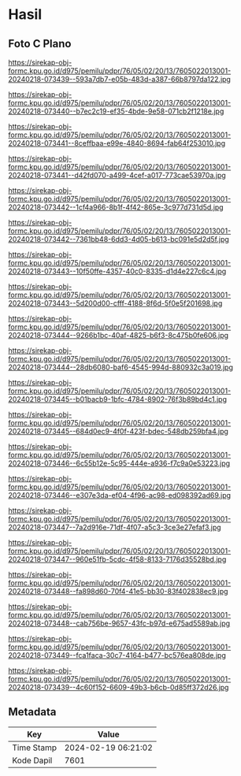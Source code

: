 # Hasil

## Foto C Plano

https://sirekap-obj-formc.kpu.go.id/d975/pemilu/pdpr/76/05/02/20/13/7605022013001-20240218-073439--593a7db7-e05b-483d-a387-66b8797da122.jpg

https://sirekap-obj-formc.kpu.go.id/d975/pemilu/pdpr/76/05/02/20/13/7605022013001-20240218-073440--b7ec2c19-ef35-4bde-9e58-071cb2f1218e.jpg

https://sirekap-obj-formc.kpu.go.id/d975/pemilu/pdpr/76/05/02/20/13/7605022013001-20240218-073441--8ceffbaa-e99e-4840-8694-fab64f253010.jpg

https://sirekap-obj-formc.kpu.go.id/d975/pemilu/pdpr/76/05/02/20/13/7605022013001-20240218-073441--d42fd070-a499-4cef-a017-773cae53970a.jpg

https://sirekap-obj-formc.kpu.go.id/d975/pemilu/pdpr/76/05/02/20/13/7605022013001-20240218-073442--1cf4a966-8b1f-4f42-865e-3c977d731d5d.jpg

https://sirekap-obj-formc.kpu.go.id/d975/pemilu/pdpr/76/05/02/20/13/7605022013001-20240218-073442--7361bb48-6dd3-4d05-b613-bc091e5d2d5f.jpg

https://sirekap-obj-formc.kpu.go.id/d975/pemilu/pdpr/76/05/02/20/13/7605022013001-20240218-073443--10f50ffe-4357-40c0-8335-d1d4e227c6c4.jpg

https://sirekap-obj-formc.kpu.go.id/d975/pemilu/pdpr/76/05/02/20/13/7605022013001-20240218-073443--5d200d00-cfff-4188-8f6d-5f0e5f201698.jpg

https://sirekap-obj-formc.kpu.go.id/d975/pemilu/pdpr/76/05/02/20/13/7605022013001-20240218-073444--9266b1bc-40af-4825-b6f3-8c475b0fe606.jpg

https://sirekap-obj-formc.kpu.go.id/d975/pemilu/pdpr/76/05/02/20/13/7605022013001-20240218-073444--28db6080-baf6-4545-994d-880932c3a019.jpg

https://sirekap-obj-formc.kpu.go.id/d975/pemilu/pdpr/76/05/02/20/13/7605022013001-20240218-073445--b01bacb9-1bfc-4784-8902-76f3b89bd4c1.jpg

https://sirekap-obj-formc.kpu.go.id/d975/pemilu/pdpr/76/05/02/20/13/7605022013001-20240218-073445--684d0ec9-4f0f-423f-bdec-548db259bfa4.jpg

https://sirekap-obj-formc.kpu.go.id/d975/pemilu/pdpr/76/05/02/20/13/7605022013001-20240218-073446--6c55b12e-5c95-444e-a936-f7c9a0e53223.jpg

https://sirekap-obj-formc.kpu.go.id/d975/pemilu/pdpr/76/05/02/20/13/7605022013001-20240218-073446--e307e3da-ef04-4f96-ac98-ed098392ad69.jpg

https://sirekap-obj-formc.kpu.go.id/d975/pemilu/pdpr/76/05/02/20/13/7605022013001-20240218-073447--7a2d916e-71df-4f07-a5c3-3ce3e27efaf3.jpg

https://sirekap-obj-formc.kpu.go.id/d975/pemilu/pdpr/76/05/02/20/13/7605022013001-20240218-073447--960e51fb-5cdc-4f58-8133-7176d35528bd.jpg

https://sirekap-obj-formc.kpu.go.id/d975/pemilu/pdpr/76/05/02/20/13/7605022013001-20240218-073448--fa898d60-70f4-41e5-bb30-83f402838ec9.jpg

https://sirekap-obj-formc.kpu.go.id/d975/pemilu/pdpr/76/05/02/20/13/7605022013001-20240218-073448--cab756be-9657-43fc-b97d-e675ad5589ab.jpg

https://sirekap-obj-formc.kpu.go.id/d975/pemilu/pdpr/76/05/02/20/13/7605022013001-20240218-073449--fca1faca-30c7-4164-b477-bc576ea808de.jpg

https://sirekap-obj-formc.kpu.go.id/d975/pemilu/pdpr/76/05/02/20/13/7605022013001-20240218-073439--4c60f152-6609-49b3-b6cb-0d85ff372d26.jpg


## Metadata

| Key        | Value               |
| ---------- | ------------------- |
| Time Stamp | 2024-02-19 06:21:02 |
| Kode Dapil | 7601                |



